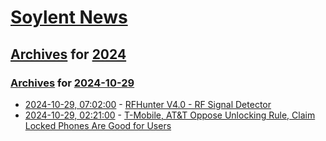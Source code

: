 # [Soylent News](../../../README.md)

## [Archives](../../index.md) for [2024](../index.md)

### [Archives](../../index.md) for [2024-10-29](index.md)

* [2024-10-29, 07:02:00](https://soylentnews.org/article.pl?sid=24/10/28/0534216&from=rss) - [RFHunter V4.0 - RF Signal Detector](https://soylentnews.org/article.pl?sid=24/10/28/0534216&from=rss)
* [2024-10-29, 02:21:00](https://soylentnews.org/article.pl?sid=24/10/27/1437217&from=rss) - [T-Mobile, AT&T Oppose Unlocking Rule, Claim Locked Phones Are Good for Users](https://soylentnews.org/article.pl?sid=24/10/27/1437217&from=rss)
